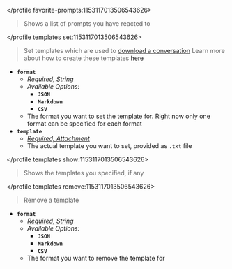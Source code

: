 </profile favorite-prompts:1153117013506543626>
> Shows a list of prompts you have reacted to

</profile templates set:1153117013506543626>
> Set templates which are used to [download a conversation](<https://discord.com/channels/1100933695986208849/1164286329165717575>)
> Learn more about how to create these templates [here](<https://discord.com/channels/1100933695986208849/1164336383679275088>)
- __**`format`**__
  - *[Required, String](<https://discord.com/channels/1100933695986208849/1139918131737923614/1149278889156296724>)*
  - *Available Options:*
	- __**`JSON`**__
	- __**`Markdown`**__
	- __**`CSV`**__
  - The format you want to set the template for. Right now only one format can be specified for each format
- __**`template`**__
  - *[Required, Attachment](<https://discord.com/channels/1100933695986208849/1139918131737923614/1149278889156296724>)*
  - The actual template you want to set, provided as `.txt` file

</profile templates show:1153117013506543626>
> Shows the templates you specified, if any

</profile templates remove:1153117013506543626>
> Remove a template
- __**`format`**__
  - *[Required, String](<https://discord.com/channels/1100933695986208849/1139918131737923614/1149278889156296724>)*
  - *Available Options:*
	- __**`JSON`**__
	- __**`Markdown`**__
	- __**`CSV`**__
  - The format you want to remove the template for
